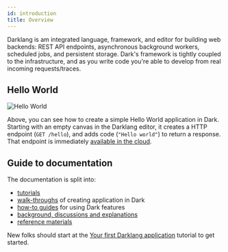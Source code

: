 ```yaml
---
id: introduction
title: Overview
---
```


Darklang is am integrated language, framework, and editor for building web
backends: REST API endpoints, asynchronous background workers, scheduled jobs,
and persistent storage. Dark's framework is tightly coupled to the
infrastructure, and as you write code you're able to develop from real incoming
requests/traces.

## Hello World

![Hello World](/img/helloworld.gif)

Above, you can see how to create a simple Hello World application in Dark.
Starting with an empty canvas in the Darklang editor, it creates a HTTP endpoint
(`GET /hello`), and adds code (`"Hello world"`) to return a response. That
endpoint is immediately
[available in the cloud](https://ellen-helloworld3.builtwithdark.com/hello).

## Guide to documentation

The documentation is split into:

- [tutorials](/tutorials)
- [walk-throughs](/walk-throughs) of creating application in Dark
- [how-to guides](/how-to) for using Dark features
- [background, discussions and explanations](/discussion)
- [reference materials](/reference)

New folks should start at the
[Your first Darklang application](./tutorials/first-dark-application) tutorial
to get started.
